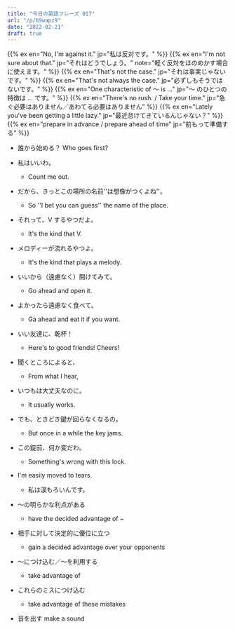 ```yaml
---
title: "今日の英語フレーズ 017"
url: "/p/69wapz9"
date: "2022-02-21"
draft: true
---
```


{{% ex en="No, I'm against it." jp="私は反対です。" %}}
{{% ex en="I'm not sure about that." jp="それはどうでしょう。" note="軽く反対をほのめかす場合に使えます。" %}}
{{% ex en="That's not the case." jp="それは事実じゃないです。" %}}
{{% ex en="That's not always the case." jp="必ずしもそうではないです。" %}}
{{% ex en="One characteristic of 〜 is ..." jp="〜 のひとつの特徴は ... です。" %}}
{{% ex en="There's no rush. / Take your time." jp="急ぐ必要はありません／あわてる必要はありません" %}}
{{% ex en="Lately you've been getting a little lazy." jp="最近怠けてきているんじゃない？" %}}
{{% ex en="prepare in advance / prepare ahead of time" jp="前もって準備する" %}}

- 誰から始める？ Who goes first?
- 私はいいわ。
    - Count me out.
- だから、きっとこの場所の名前''は想像がつくよね''。
    - So ''I bet you can guess'' the name of the place.
- それって、V するやつだよ。
    - It's the kind that V.
- メロディーが流れるやつよ。
    - It's the kind that plays a melody.
- いいから（遠慮なく）開けてみて。
    - Go ahead and open it.
- よかったら遠慮なく食べて。
    - Ga ahead and eat it if you want.
- いい友達に、乾杯！
    - Here's to good friends! Cheers!
- 聞くところによると、
    - From what I hear,
- いつもは大丈夫なのに。
    - It usually works.
- でも、ときどき鍵が回らなくなるの。
    - But once in a while the key jams.
- この錠前、何か変だわ。
    - Something's wrong with this lock.
- I'm easily moved to tears.
    - 私は涙もろいんです。

- 〜の明らかな利点がある
    - have the decided advantage of ~
- 相手に対して決定的に優位に立つ
    - gain a decided advantage over your opponents
- 〜につけ込む／〜を利用する
    - take advantage of
- これらのミスにつけ込む
    - take advantage of these mistakes
- 音を出す make a sound

